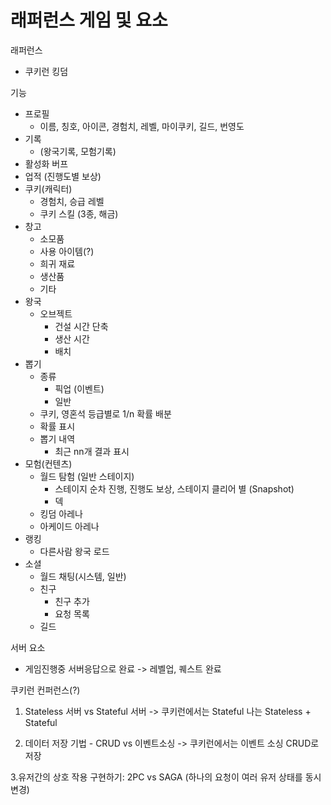 # 래퍼런스 게임 및 요소

래퍼런스
- 쿠키런 킹덤

기능
- 프로필
  - 이름, 칭호, 아이콘, 경험치, 레벨, 마이쿠키, 길드, 번영도 
- 기록
  - (왕국기록, 모험기록)
- 활성화 버프
- 업적 (진행도별 보상)
- 쿠키(캐릭터)
  - 경험치, 승급 레벨
  - 쿠키 스킬 (3종, 해금)
- 창고 
  - 소모품
  - 사용 아이템(?)
  - 희귀 재료
  - 생산품
  - 기타
- 왕국
  - 오브젝트
    - 건설 시간 단축
    - 생산 시간
    - 배치
- 뽑기
  - 종류
    - 픽업 (이벤트)
    - 일반
  - 쿠키, 영혼석 등급별로 1/n 확률 배분
  - 확률 표시
  - 뽑기 내역
    - 최근 nn개 결과 표시
- 모험(컨텐츠)
  - 월드 탐험 (일반 스테이지)
    - 스테이지 순차 진행, 진행도 보상, 스테이지 클리어 별 (Snapshot)
    - 덱
  - 킹덤 아레나
  - 아케이드 아레나
- 랭킹
  - 다른사람 왕국 로드
- 소셜
  - 월드 채팅(시스템, 일반)
  - 친구
    - 친구 추가
    - 요청 목록
  - 길드

서버 요소
- 게임진행중 서버응답으로 완료
    -> 레벨업, 퀘스트 완료


쿠키런 컨퍼런스(?)
1. Stateless 서버 vs Stateful 서버
-> 쿠키런에서는 Stateful
나는 Stateless + Stateful

2. 데이터 저장 기법 - CRUD vs 이벤트소싱
-> 쿠키런에서는 이벤트 소싱
CRUD로 저장

3.유저간의 상호 작용 구현하기: 2PC vs SAGA
(하나의 요청이 여러 유저 상태를 동시 변경)